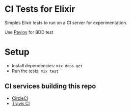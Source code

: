 CI Tests for Elixir
===================

Simples Elixir tests to run on a CI server for experimentation.

Use [Pavlov](https://github.com/sproutapp/pavlov) for BDD test

# Setup

* Install dependencies: `mix deps.get`
* Run the tests: `mix test`

## CI services building this repo

- [CircleCI](https://circleci.com/gh/paulodiovani/ci-tests-elixir)
- [Travis CI](https://travis-ci.org/brunoskonrad/ci-tests-elixir)
